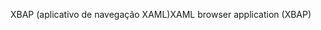 <span data-ttu-id="c9f1d-101">XBAP (aplicativo de navegação XAML)</span><span class="sxs-lookup"><span data-stu-id="c9f1d-101">XAML browser application (XBAP)</span></span>